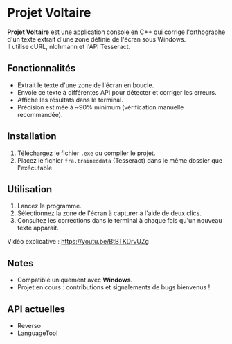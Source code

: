 # Projet Voltaire  

**Projet Voltaire** est une application console en C++ qui corrige l'orthographe d'un texte extrait d'une zone définie de l'écran sous Windows.  
Il utilise cURL, nlohmann et l'API Tesseract.

## Fonctionnalités  
- Extrait le texte d'une zone de l'écran en boucle.  
- Envoie ce texte à différentes API pour détecter et corriger les erreurs.  
- Affiche les résultats dans le terminal.  
- Précision estimée à ~90% minimum (vérification manuelle recommandée). 

## Installation  
1. Téléchargez le fichier `.exe` ou compiler le projet.
2. Placez le fichier `fra.traineddata` (Tesseract) dans le même dossier que l'exécutable.  

## Utilisation  
1. Lancez le programme.  
2. Sélectionnez la zone de l'écran à capturer à l'aide de deux clics.  
3. Consultez les corrections dans le terminal à chaque fois qu'un nouveau texte apparaît.

Vidéo explicative : https://youtu.be/BtBTKDrvUZg

## Notes  
- Compatible uniquement avec **Windows**.  
- Projet en cours : contributions et signalements de bugs bienvenus !  

## API actuelles
- Reverso
- LanguageTool
